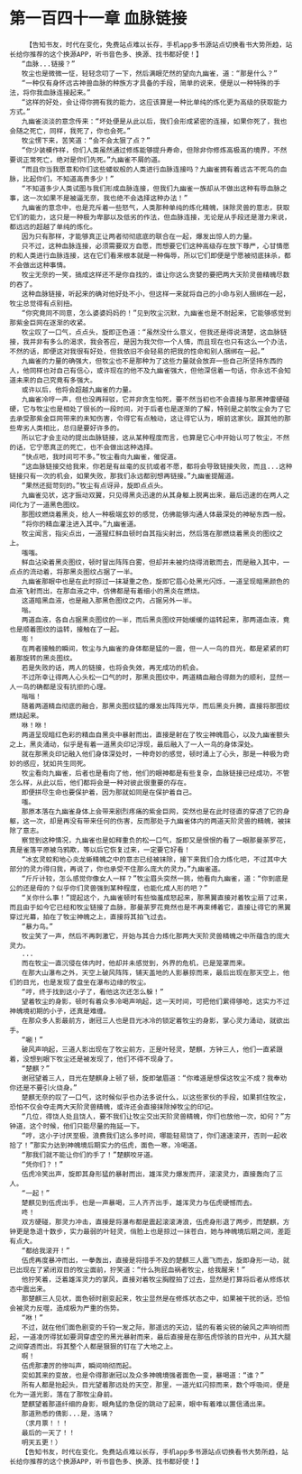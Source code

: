# 第一百四十一章 血脉链接
        【告知书友，时代在变化，免费站点难以长存，手机app多书源站点切换看书大势所趋，站长给你推荐的这个换源APP，听书音色多、换源、找书都好使！】
       “血脉...链接？”
       牧尘也是微微一怔，轻轻念叨了一下，然后满眼茫然的望向九幽雀，道：“那是什么？”
       “一种仅有身怀远古神兽血脉的种族方才具备的手段，简单的说来，便是以一种特殊的手法，将你我血脉连接起来。”
       “这样的好处，会让得你拥有我的能力，这应该算是一种比单纯的炼化更为高级的获取能力方式。”
       九幽雀淡淡的意念传来：“坏处便是从此以后，我们会形成紧密的连接，如果你死了，我也会随之死亡，同样，我死了，你也会死。”
       牧尘愣下来，苦笑道：“会不会太狠了点？”
       “你少装模作样，你们人类虽然通过修炼能够提升寿命，但除非你修炼高极高的境界，不然要说正常死亡，绝对是你们先死。”九幽雀不屑的道。
       “而且你当我愿意和你们这些蝼蚁般的人类进行血脉连接吗？九幽雀拥有着远古不死鸟的血脉，比起你们，不知道高贵多少！”
       “不知道多少人类试图与我们形成血脉连接，但我们九幽雀一族却从不做出这种有辱血脉之事，这一次如果不是被逼无奈，我也绝不会选择这种办法！”
       九幽雀的意念中，也是充斥着一些怒气，人类那种单纯的炼化精魄，抹除灵兽的意志，获取它们的能力，这只是一种极为卑鄙以及低劣的作法，但血脉连接，无论是从手段还是潜力来说，都远远的超越了单纯的炼化。
       因为只有那样，才能够真正让两者彻彻底底的联合在一起，爆发出惊人的力量。
       只不过，这种血脉连接，必须需要双方自愿，而想要它们这种高级存在放下尊严，心甘情愿的和人类进行血脉连接，这在它们看来根本就是一种侮辱，所以它们即便是宁愿被彻底抹杀，都不会做出这种事情。
       牧尘无奈的一笑，搞成这样还不是你自找的，谁让你这么贪婪的要把两大天阶灵兽精魄尽数的吞了。
       这种血脉链接，听起来的确对他好处不小，但这样一来就将自己的小命与别人捆绑在一起，牧尘总觉得有点别扭。
       “你究竟同不同意，怎么婆婆妈妈的！”见到牧尘沉默，九幽雀也是不耐起来，它能够感觉到那紫金巨网在逐渐的收紧。
       牧尘叹了一口气，点点头，旋即正色道：“虽然没什么意义，但我还是得说清楚，这血脉链接，我并非有多么的渴求，我会答应，是因为我欠你一个人情，而且现在也只有这么一个办法，不然的话，即便这对我很有好处，但我依旧不会轻易的把我的性命和别人捆绑在一起。”
       九幽雀的力量的确强大，但牧尘也不是那种为了这些力量就会放弃一些自己所坚持东西的人，他同样也对自己有信心，或许现在的他不及九幽雀强大，但他深信着一句话，你永远不会知道未来的自己究竟有多强大。
       或许以后，他将会超越九幽雀的力量。
       九幽雀冷哼一声，但也没再辩驳，它并非贪生怕死，要不然当初也不会直接与那黑神雷硬碰硬，它与牧尘也是相处了很长的一段时间，对于后者也是逐渐的了解，特别是之前牧尘会为了它去承受那紫金巨网带来的未知伤害，令得它有点触动，这让得它认为，眼前这家伙，跟其他的那些卑劣人类相比，总归是要好许多的。
       所以它才会主动的提出血脉链接，这从某种程度而言，也算是它心中开始认可了牧尘，不然的话，它宁愿真正的死亡，也不会做出这种选择。
       “快点吧，我时间可不多。”牧尘看向九幽雀，催促道。
       “这血脉链接交给我来，你若是有丝毫的反抗或者不愿，都将会导致链接失败，而且...这种链接只有一次的机会，如果失败，那我们永远都别想再链接。”九幽雀提醒道。
       “果然还挺苛刻的。”牧尘有点讶异，旋即点点头。
       九幽雀见状，这才振动双翼，只见得黑炎迅速的从其身躯上脱离出来，最后迅速的在两人之间化为了一道黑色图纹。
       那图纹燃烧着黑炎，给人一种极端玄妙的感觉，仿佛能够沟通人体最深处的神秘东西一般。
       “将你的精血灌注进入其中。”九幽雀道。
       牧尘闻言，指尖点出，一道猩红鲜血顿时自其指尖射出，然后落在那燃烧着黑炎的图纹之上。
       嗤嗤。
       鲜血沾染着黑炎图纹，顿时冒出阵阵白雾，但却并未被灼烧得消散而去，而是融入其中，一点点的流动着，将那黑炎图纹占据了一半。
       九幽雀那眼中也是在此时掠过一抹凝重之色，旋即它眉心处黑光闪烁，一道呈现暗黑颜色的血液飞射而出，在那血液之中，仿佛都是有着细小的黑炎在燃烧。
       这道暗黑血液，也是融入那黑色图纹之内，占据另外一半。
       嗡。
       两道血液，各自占据黑炎图纹的一半，而后黑炎图纹开始缓缓的运转起来，那两道血液，竟也是顺着图纹的运转，接触在了一起。
       嘭！
       在两者接触的瞬间，牧尘与九幽雀的身体都是猛的一震，但一人一鸟的目光，都是紧紧的盯着那旋转的黑炎图纹。
       若是失败的话，两人的链接，也将会失效，再无成功的机会。
       不过所幸让得两人心头松一口气的时，那黑炎图纹中，两道精血融合得颇为的顺利，显然一人一鸟的确都是没有抗拒的心理。
       嗡嗡！
       随着两道精血彻底的融合，那黑炎图纹猛的爆发出阵阵光华，而后黑炎升腾，直接将那图纹燃烧起来。
       咻！咻！
       两道呈现暗红色彩的精血自黑炎中暴射而出，直接是射在了牧尘神魄眉心，以及九幽雀额头之上，黑炎涌动，似乎是有着一道黑炎印记浮现，最后融入了一人一鸟的身体深处。
       就在那黑炎印记融入他们身体深处时，一种奇妙的感觉，顿时涌上了心头，那是一种极为奇妙的感应，犹如共生同死。
       牧尘看向九幽雀，后者也是看向了他，他们的眼神都是有些复杂，血脉链接已经成功，不管怎么样，从此以后，他们都将会是一种对彼此很重要的存在。
       即便拼尽生命也要保护着，因为那就如同是在保护着自己。
       嗤。
       那原本落在九幽雀身体上会带来剧烈疼痛的紫金巨网，突然也是在此时径直的穿透了它的身躯，这一次，却是再没有带来任何的伤害，反而那处于九幽雀体内的两道天阶灵兽的精魄，被抹除了意志。
       察觉到这种情况，九幽雀也是如释重负的松一口气，旋即又是恨恨的看了一眼那曼荼罗花，真是雀落平原被乌鸦欺，等以后它恢复过来，一定要它好看！
       “冰玄灵蛟和地心炎龙蜥精魄之中的意志已经被抹除，接下来我们合力炼化吧，不过其中大部分的灵力得归我，再说了，你也承受不住那么庞大的灵力。”九幽雀道。
       “斤斤计较，怎么感觉你像女人一样？”牧尘眉头突然一挑，他看向九幽雀，道：“你到底是公的还是母的？似乎你们灵兽强到某种程度，也能化成人形的吧？”
       “关你什么事！”提起这个，九幽雀顿时有些恼羞成怒起来，那黑翼直接对着牧尘扇了过来，而且由于如今它已经和牧尘链接了血脉，那曼荼罗花竟然也是不再束缚着它，直接让得它的黑翼穿过光幕，拍在了牧尘神魄之上，直接将其拍飞过去。
       “暴力鸟。”
       牧尘笑了一声，然后不再刺激它，开始与其合力炼化那两大天阶灵兽精魄之中所蕴含的庞大灵力。
       ...
       而在牧尘一直沉侵在体内时，他却并未感觉到，外界的危机，已是笼罩而来。
       在那大山瀑布之外，天空上破风阵阵，铺天盖地的人影暴掠而来，最后出现在那天空上，他们的目光，也是发现了盘坐在瀑布边缘的牧尘。
       “哼，终于找到这小子了，看他这次还怎么躲！”
       望着牧尘的身影，顿时有着众多冷喝声响起，这一天时间，可把他们累得够呛，这实力不过神魄境初期的小子，还真是难缠。
       在那众多人影最前方，谢冠三人也是目光冰冷的锁定着牧尘的身影，掌心灵力涌动，就欲出手。
       “唰！”
       破风声响起，三道人影出现在了牧尘前方，正是叶轻灵，楚麒，方钟三人，他们一直紧跟着，没想到眼下牧尘还是被发现了，他们不得不现身了。
       “楚麒？”
       谢冠望着三人，目光在楚麒身上顿了顿，旋即皱眉道：“你难道是想保这牧尘不成？我奉劝你还是不要引火烧身。”
       楚麒无奈的叹了一口气，这时候似乎也办法多说什么，以这些家伙的手段，如果抓住牧尘，恐怕不仅会夺走两大天阶灵兽精魄，或许还会直接抹除掉牧尘的印记。
       “几位，得饶人处且饶人，要不我们让牧尘交出天阶灵兽精魄，你们也放他一次，如何？”方钟道，这个时候，他们只能尽量的拖延一下。
       “哼，这小子讨厌至极，浪费我们这么多时间，哪能轻易饶了，你们速速滚开，否则一起收拾了！”那实力达到神魄境后期实力的伍虎，面色一寒，冷喝道。
       “那我们就不能让你们的手了！”楚麒咬牙道。
       “凭你们？！”
       伍虎冷笑出声，旋即其身形猛的暴射而出，雄浑灵力爆发而开，滚滚灵力，直接轰向了三人。
       “一起！”
       楚麒见到伍虎出手，也是一声暴喝，三人齐齐出手，雄浑灵力与伍虎硬憾而去。
       咚！
       双方硬碰，那灵力冲击，直接是将瀑布都是震起滚滚涛浪，伍虎身形退了两步，而楚麒，方钟更是急退十数步，实力最弱的叶轻灵，俏脸上也是掠过一抹苍白，她与神魄境后期之间，差距有点大。
       “都给我滚开！”
       伍虎再度暴冲而出，一拳轰出，直接是将措手不及的楚麒三人震飞而去，旋即身形一动，就已出现在了紧闭双目的牧尘面前，狞笑道：“什么狗屁血祸者牧尘，给我醒来！”
       他狞笑着，泛着雄浑灵力的掌风，直接对着牧尘胸膛拍了过去，显然是打算将后者从修炼状态中震出来。
       那楚麒三人见状，面色顿时剧变起来，牧尘显然是在修炼状态之中，如果被干扰的话，恐怕会被灵力反噬，造成极为严重的伤势。
       “咻！”
       不过，就在他们面色剧变的千钧一发之际，那遥远的天边，猛的有着尖锐的破风之声响彻而起，一道凌厉得犹如要洞穿虚空的黑光暴射而来，最后直接是在那伍虎惊骇的目光中，从其大腿之间穿透而出，将其整个人都是狠狠的钉在了大地之上。
       啊！
       伍虎那凄厉的惨叫声，瞬间响彻而起。
       突如其来的变故，也是令得那谢冠以及众多神魄境强者面色一变，暴喝道：“谁？”
       所有人都是抬起头，目光望着那远处的天空，那里，一道光虹闪掠而来，数个呼吸间，便是化为一道光影，落在了那牧尘身前。
       楚麒望着那道纤细的身影，眼角猛的急促的跳动了起来，眼中有着难以置信涌出来。
       那道熟悉的倩影...是，洛璃？
       （求月票！！！
       最后的一天了！！
       明天五更！）
       【告知书友，时代在变化，免费站点难以长存，手机app多书源站点切换看书大势所趋，站长给你推荐的这个换源APP，听书音色多、换源、找书都好使！】
